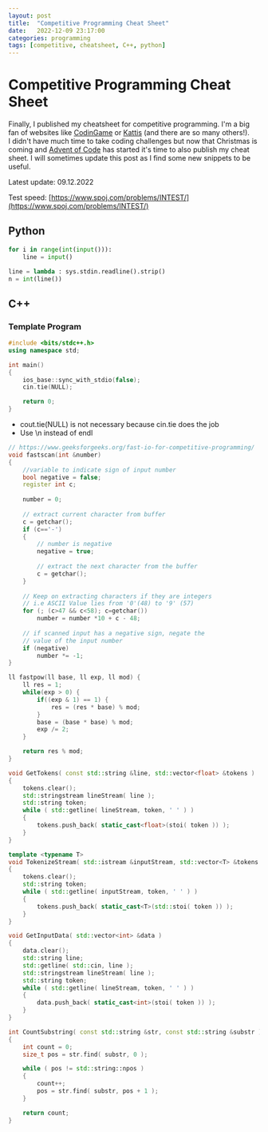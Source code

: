 ```yaml
---
layout: post
title:  "Competitive Programming Cheat Sheet"
date:   2022-12-09 23:17:00
categories: programming
tags: [competitive, cheatsheet, C++, python]
---
```


# Competitive Programming Cheat Sheet
Finally, I published my cheatsheet for competitive programming. I'm a big fan of websites like [CodinGame](https://www.codingame.com) or [Kattis](https://open.kattis.com/) (and there are so many others!).  
I didn't have much time to take coding challenges but now that Christmas is coming and [Advent of Code](https://adventofcode.com/) has started it's time to also publish my cheat sheet. I will sometimes update this post as I find some new snippets to be useful.  

Latest update: 09.12.2022  

Test speed: [https://www.spoj.com/problems/INTEST/](https://www.spoj.com/problems/INTEST/)  

## Python

```python
for i in range(int(input())):
	line = input()

line = lambda : sys.stdin.readline().strip()
n = int(line())
```

## C++ 

### Template Program

```cpp
#include <bits/stdc++.h>
using namespace std;

int main()
{
    ios_base::sync_with_stdio(false);
    cin.tie(NULL);

    return 0;
}
```

- cout.tie(NULL) is not necessary because cin.tie does the job
- Use \n instead of endl

```cpp
// https://www.geeksforgeeks.org/fast-io-for-competitive-programming/
void fastscan(int &number)
{
    //variable to indicate sign of input number
    bool negative = false;
    register int c;
  
    number = 0;
  
    // extract current character from buffer
    c = getchar();
    if (c=='-')
    {
        // number is negative
        negative = true;
  
        // extract the next character from the buffer
        c = getchar();
    }
  
    // Keep on extracting characters if they are integers
    // i.e ASCII Value lies from '0'(48) to '9' (57)
    for (; (c>47 && c<58); c=getchar())
        number = number *10 + c - 48;
  
    // if scanned input has a negative sign, negate the
    // value of the input number
    if (negative)
        number *= -1;
}

ll fastpow(ll base, ll exp, ll mod) {
    ll res = 1;
    while(exp > 0) {
        if((exp & 1) == 1) {
            res = (res * base) % mod;
        }
        base = (base * base) % mod;
        exp /= 2;
    }

    return res % mod;
}

void GetTokens( const std::string &line, std::vector<float> &tokens )
{
    tokens.clear();
    std::stringstream lineStream( line );
    std::string token;
    while ( std::getline( lineStream, token, ' ' ) )
    {
        tokens.push_back( static_cast<float>(stoi( token )) );
    }
}

template <typename T>
void TokenizeStream( std::istream &inputStream, std::vector<T> &tokens )
{
    tokens.clear();
    std::string token;
    while ( std::getline( inputStream, token, ' ' ) )
    {
        tokens.push_back( static_cast<T>(std::stoi( token )) );
    }
}

void GetInputData( std::vector<int> &data )
{
    data.clear();
    std::string line;
    std::getline( std::cin, line );
    std::stringstream lineStream( line );
    std::string token;
    while ( std::getline( lineStream, token, ' ' ) )
    {
        data.push_back( static_cast<int>(stoi( token )) );
    }
}

int CountSubstring( const std::string &str, const std::string &substr )
{
    int count = 0;
    size_t pos = str.find( substr, 0 );

    while ( pos != std::string::npos )
    {
        count++;
        pos = str.find( substr, pos + 1 );
    }

    return count;
}
```